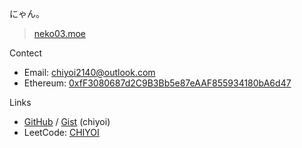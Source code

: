 にゃん。
> [neko03.moe](https://neko03.moe)

Contect
- Email: chiyoi2140@outlook.com
- Ethereum: [0xfF3080687d2C9B3Bb5e87eAAF855934180bA6d47](https://etherscan.io/address/0xfF3080687d2C9B3Bb5e87eAAF855934180bA6d47)

Links
- [GitHub](https://github.com/chiyoi) / [Gist](https://gist.github.com/chiyoi) (chiyoi)
- LeetCode: [CHIYOI](https://leetcode.com/CHIYOI)
